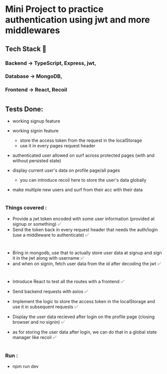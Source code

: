 # Mini Project to practice authentication using jwt and more middlewares

## Tech Stack 🚀
### Backend -> TypeScript, Express, jwt, 
### Database -> MongoDB, 
### Frontend -> React, Recoil

#

## Tests Done:
- working signup feature
- working signin feature
    - store the access token from the request in the localStorage
    - use it in every pages request header

- authenticated user allowed on surf across protected pages (with and without persisted state)

- display current user's data on profile page/all pages
    - you can introduce recoil here to store the user's data globally

- make multiple new users and surf from their acc with their data


#

### Things covered :
- Provide a jwt token encoded with some user information (provided at signup or something) ✅
- Send the token back in every request header that needs the auth/login (use a middleware to authenticate) ✅

#

- Bring in mongodb, use that to actually store user data at signup and sign it in the jwt along with username ✅
- and when on signin, fetch user data from the id after decoding the jwt ✅

#

- Introduce React to test all the routes with a frontend ✅
- Send backend requests with axios ✅
- Implement the logic to store the access token in the localStorage and use it in subsequent requests ✅
- Display the user data recieved after login on the profile page (closing browser and no signin) ✅

- as for storing the user data after login, we can do that in a global state manager like recoil ✅

#

### Run :
- npm run dev


